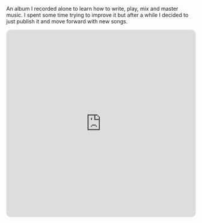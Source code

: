 An album I recorded alone to learn how to write, play, mix and master music. I spent some time trying to improve it but after a while I decided to just publish it and move forward with new songs.

<iframe style="border-radius:12px" src="https://open.spotify.com/embed/album/2M0tcNJ8lvmwdyzM0y31Co?utm_source=generator&theme=0" width="100%" height="500" frameBorder="0" allowfullscreen="" allow="autoplay; clipboard-write; encrypted-media; fullscreen; picture-in-picture" loading="lazy"></iframe>